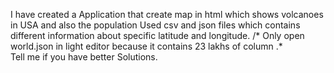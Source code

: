 I have created a Application that create map in html which shows volcanoes in USA and also the population
Used csv and json files which contains different information about specific latitude and longitude.
/* Only open world.json in light editor because it contains 23 lakhs of column .*\
Tell me if you have better Solutions.
